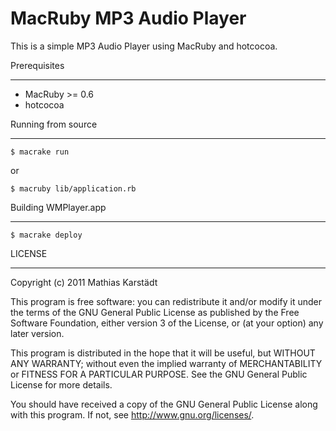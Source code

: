 MacRuby MP3 Audio Player
========================

This is a simple MP3 Audio Player using MacRuby and hotcocoa.

Prerequisites
_____________

* MacRuby >= 0.6
* hotcocoa

Running from source
___________________

    $ macrake run
    
  or
    
    $ macruby lib/application.rb

Building WMPlayer.app
_____________________

    $ macrake deploy
  
LICENSE
_______

Copyright (c) 2011 Mathias Karstädt

This program is free software: you can redistribute it and/or modify
it under the terms of the GNU General Public License as published by
the Free Software Foundation, either version 3 of the License, or
(at your option) any later version.

This program is distributed in the hope that it will be useful,
but WITHOUT ANY WARRANTY; without even the implied warranty of
MERCHANTABILITY or FITNESS FOR A PARTICULAR PURPOSE.  See the
GNU General Public License for more details.

You should have received a copy of the GNU General Public License
along with this program.  If not, see <http://www.gnu.org/licenses/>.
